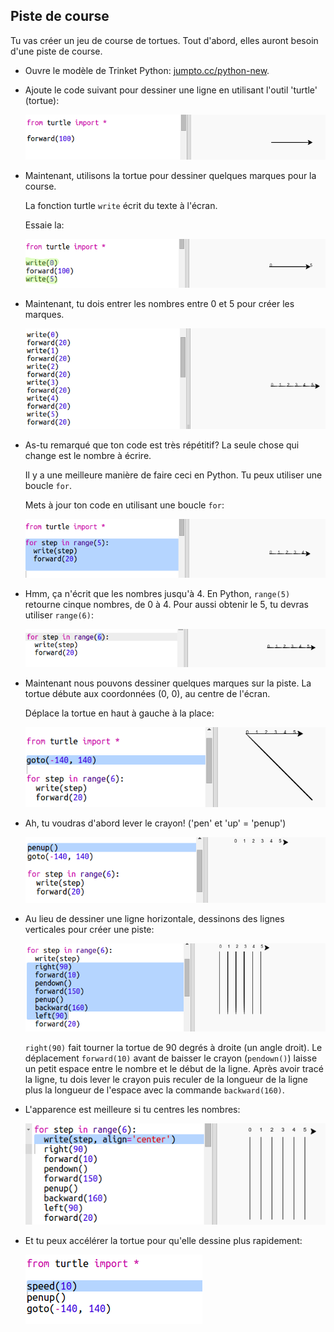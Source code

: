 ## Piste de course

Tu vas créer un jeu de course de tortues. Tout d'abord, elles auront besoin d'une piste de course.

+ Ouvre le modèle de Trinket Python: <a href="http://jumpto.cc/python-new" target="\_blank">jumpto.cc/python-new</a>.

+ Ajoute le code suivant pour dessiner une ligne en utilisant l'outil 'turtle' (tortue):

  ![screenshot](images/race-forward.png)

+ Maintenant, utilisons la tortue pour dessiner quelques marques pour la course.

  La fonction turtle `write` écrit du texte à l'écran.

  Essaie la:

  ![screenshot](images/race-markings1.png)

+ Maintenant, tu dois entrer les nombres entre 0 et 5 pour créer les marques.

  ![screenshot](images/race-markings2.png)

+ As-tu remarqué que ton code est très répétitif? La seule chose qui change est le nombre à écrire.

  Il y a une meilleure manière de faire ceci en Python. Tu peux utiliser une boucle `for`.

  Mets à jour ton code en utilisant une boucle `for`:

  ![screenshot](images/race-for.png)

+ Hmm, ça n'écrit que les nombres jusqu'à 4. En Python, `range(5)` retourne cinque nombres, de 0 à 4. Pour aussi obtenir le 5, tu devras utiliser `range(6)`:

  ![screenshot](images/race-range.png)

+ Maintenant nous pouvons dessiner quelques marques sur la piste. La tortue débute aux coordonnées (0, 0), au centre de l'écran.

  Déplace la tortue en haut à gauche à la place:

  ![screenshot](images/race-goto.png)

+ Ah, tu voudras d'abord lever le crayon! ('pen' et 'up' = 'penup')

  ![screenshot](images/race-penup.png)

+ Au lieu de dessiner une ligne horizontale, dessinons des lignes verticales pour créer une piste:

  ![screenshot](images/race-lines.png)

  `right(90)` fait tourner la tortue de 90 degrés à droite (un angle droit). Le déplacement `forward(10)` avant de baisser le crayon (`pendown()`) laisse un petit espace entre le nombre et le début de la ligne. Après avoir tracé la ligne, tu dois lever le crayon puis reculer de la longueur de la ligne plus la longueur de l'espace avec la commande `backward(160)`.

+ L'apparence est meilleure si tu centres les nombres:

  ![screenshot](images/race-center.png)

+ Et tu peux accélérer la tortue pour qu'elle dessine plus rapidement:

  ![screenshot](images/race-speed.png)
